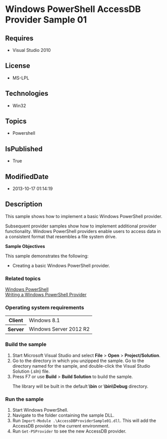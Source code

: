 # Windows PowerShell AccessDB Provider Sample 01
## Requires
* Visual Studio 2010
## License
* MS-LPL
## Technologies
* Win32
## Topics
* Powershell
## IsPublished
* True
## ModifiedDate
* 2013-10-17 01:14:19
## Description

<div id="mainSection">
<p>This sample shows how to implement a basic Windows PowerShell provider. </p>
<p>Subsequent provider samples show how to implement additional provider functionality. Windows PowerShell providers enable users to access data in a consistent format that resembles a file system drive.
</p>
<p><b>Sample Objectives</b></p>
<p>This sample demonstrates the following:</p>
<ul>
<li>Creating a basic Windows PowerShell provider. </li></ul>
<p></p>
<h3><a id="related_topics"></a>Related topics</h3>
<dl><dt><a href="http://go.microsoft.com/fwlink/?LinkID=178145">Windows PowerShell</a>
</dt><dt><a href="http://msdn.microsoft.com/en-us/library/windows/desktop/ee126192(v=vs.85).aspx">Writing a Windows PowerShell Provider</a>
</dt></dl>
<h3>Operating system requirements</h3>
<table>
<tbody>
<tr>
<th>Client</th>
<td><dt>Windows&nbsp;8.1 </dt></td>
</tr>
<tr>
<th>Server</th>
<td><dt>Windows Server&nbsp;2012&nbsp;R2 </dt></td>
</tr>
</tbody>
</table>
<h3>Build the sample</h3>
<p></p>
<ol>
<li>Start Microsoft Visual Studio and select <b>File</b> &gt; <b>Open</b> &gt; <b>
Project/Solution</b>. </li><li>Go to the directory in which you unzipped the sample. Go to the directory named for the sample, and double-click the Visual Studio Solution (.sln) file.
</li><li>Press F7 or use <b>Build</b> &gt; <b>Build Solution</b> to build the sample.
<p>The library will be built in the default<b> \bin</b> or <b>\bin\Debug</b> directory.</p>
</li></ol>
<p></p>
<h3>Run the sample</h3>
<p></p>
<ol>
<li>Start Windows PowerShell. </li><li>Navigate to the folder containing the sample DLL. </li><li>Run <code>Import-Module .\AccessDBProviderSample01.dll</code>. This will add the AccessDB provider to the current environment.
</li><li>Run <code>Get-PSProvider</code> to see the new AccessDB provider. </li></ol>
<p></p>
</div>
